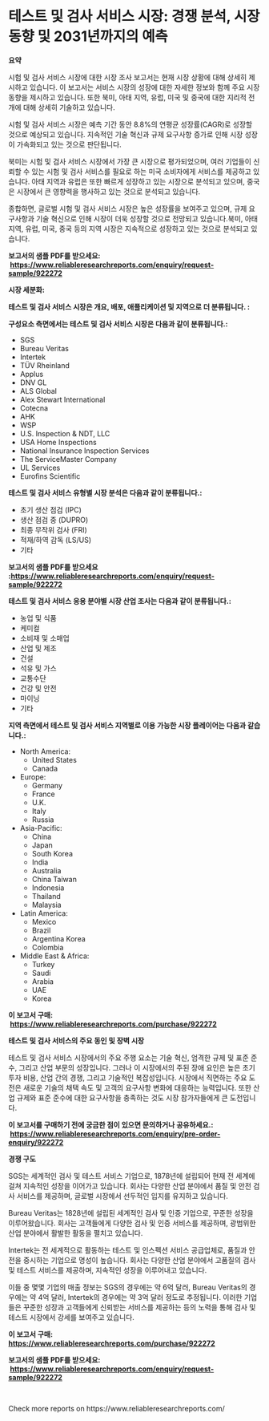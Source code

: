 <p><h1>테스트 및 검사 서비스 시장: 경쟁 분석, 시장 동향 및 2031년까지의 예측</h1></p><p><strong>요약</strong></p>
<p><p>시험 및 검사 서비스 시장에 대한 시장 조사 보고서는 현재 시장 상황에 대해 상세히 제시하고 있습니다. 이 보고서는 서비스 시장의 성장에 대한 자세한 정보와 함께 주요 시장 동향을 제시하고 있습니다. 또한 북미, 아태 지역, 유럽, 미국 및 중국에 대한 지리적 전개에 대해 상세히 기술하고 있습니다.</p><p>시험 및 검사 서비스 시장은 예측 기간 동안 8.8%의 연평균 성장률(CAGR)로 성장할 것으로 예상되고 있습니다. 지속적인 기술 혁신과 규제 요구사항 증가로 인해 시장 성장이 가속화되고 있는 것으로 판단됩니다.</p><p>북미는 시험 및 검사 서비스 시장에서 가장 큰 시장으로 평가되었으며, 여러 기업들이 신뢰할 수 있는 시험 및 검사 서비스를 필요로 하는 미국 소비자에게 서비스를 제공하고 있습니다. 아태 지역과 유럽은 또한 빠르게 성장하고 있는 시장으로 분석되고 있으며, 중국은 시장에서 큰 영향력을 행사하고 있는 것으로 분석되고 있습니다.</p><p>종합하면, 글로벌 시험 및 검사 서비스 시장은 높은 성장률을 보여주고 있으며, 규제 요구사항과 기술 혁신으로 인해 시장이 더욱 성장할 것으로 전망되고 있습니다.북미, 아태 지역, 유럽, 미국, 중국 등의 지역 시장은 지속적으로 성장하고 있는 것으로 분석되고 있습니다.</p></p>
<p><strong>보고서의 샘플 PDF를 받으세요: &nbsp;<a href="https://www.reliableresearchreports.com/enquiry/request-sample/922272">https://www.reliableresearchreports.com/enquiry/request-sample/922272</a></strong></p>
<p><strong>시장 세분화:</strong></p>
<p><strong> 테스트 및 검사 서비스 시장은 개요, 배포, 애플리케이션 및 지역으로 더 분류됩니다. :</strong></p>
<p><strong>구성요소 측면에서는 테스트 및 검사 서비스 시장은 다음과 같이 분류됩니다.:</strong></p>
<p><ul><li>SGS</li><li>Bureau Veritas</li><li>Intertek</li><li>TÜV Rheinland</li><li>Applus</li><li>DNV GL</li><li>ALS Global</li><li>Alex Stewart International</li><li>Cotecna</li><li>AHK</li><li>WSP</li><li>U.S. Inspection & NDT, LLC</li><li>USA Home Inspections</li><li>National Insurance Inspection Services</li><li>The ServiceMaster Company</li><li>UL Services</li><li>Eurofins Scientific</li></ul></p>
<p><strong> 테스트 및 검사 서비스 유형별 시장 분석은 다음과 같이 분류됩니다.:</strong></p>
<p><ul><li>초기 생산 점검 (IPC)</li><li>생산 점검 중 (DUPRO)</li><li>최종 무작위 검사 (FRI)</li><li>적재/하역 감독 (LS/US)</li><li>기타</li></ul></p>
<p><strong>보고서의 샘플 PDF를 받으세요 :<a href="https://www.reliableresearchreports.com/enquiry/request-sample/922272">https://www.reliableresearchreports.com/enquiry/request-sample/922272</a></strong></p>
<p><strong> 테스트 및 검사 서비스 응용 분야별 시장 산업 조사는 다음과 같이 분류됩니다.:</strong></p>
<p><ul><li>농업 및 식품</li><li>케미컬</li><li>소비재 및 소매업</li><li>산업 및 제조</li><li>건설</li><li>석유 및 가스</li><li>교통수단</li><li>건강 및 안전</li><li>마이닝</li><li>기타</li></ul></p>
<p><strong>지역 측면에서 테스트 및 검사 서비스 지역별로 이용 가능한 시장 플레이어는 다음과 같습니다.:</strong></p>
<p><ul>
    <li>
        North America:
        <ul>
            <li>United States</li>
            <li>Canada</li>
        </ul>
    </li>
    <li>
        Europe:
        <ul>
            <li>Germany</li>
            <li>France</li>
            <li>U.K.</li>
            <li>Italy</li>
            <li>Russia</li>
        </ul>
    </li>
    <li>
        Asia-Pacific:
        <ul>
            <li>China</li>
            <li>Japan</li>
            <li>South Korea</li>
            <li>India</li>
            <li>Australia</li>
            <li>China Taiwan</li>
            <li>Indonesia</li>
            <li>Thailand</li>
            <li>Malaysia</li>
        </ul>
    </li>
    <li>
        Latin America:
        <ul>
            <li>Mexico</li>
            <li>Brazil</li>
            <li>Argentina Korea</li>
            <li>Colombia</li>
        </ul>
    </li>
    <li>
        Middle East & Africa:
        <ul>
            <li>Turkey</li>
            <li>Saudi</li>
            <li>Arabia</li>
            <li>UAE</li>
            <li>Korea</li>
        </ul>
    </li>
    </ul></p>
<p><strong>이 보고서 구매: &nbsp;<a href="https://www.reliableresearchreports.com/purchase/922272">https://www.reliableresearchreports.com/purchase/922272</a></strong></p>
<p><strong>테스트 및 검사 서비스의 주요 동인 및 장벽 시장</strong></p>
<p><p>테스트 및 검사 서비스 시장에서의 주요 주행 요소는 기술 혁신, 엄격한 규제 및 표준 준수, 그리고 산업 부문의 성장입니다. 그러나 이 시장에서의 주된 장애 요인은 높은 초기 투자 비용, 산업 간의 경쟁, 그리고 기술적인 복잡성입니다. 시장에서 직면하는 주요 도전은 새로운 기술의 채택 속도 및 고객의 요구사항 변화에 대응하는 능력입니다. 또한 산업 규제와 표준 준수에 대한 요구사항을 충족하는 것도 시장 참가자들에게 큰 도전입니다.</p></p>
<p><strong>이 보고서를 구매하기 전에 궁금한 점이 있으면 문의하거나 공유하세요.: &nbsp;<a href="https://www.reliableresearchreports.com/enquiry/pre-order-enquiry/922272">https://www.reliableresearchreports.com/enquiry/pre-order-enquiry/922272</a></strong></p>
<p><strong>경쟁 구도</strong></p>
<p><p>SGS는 세계적인 검사 및 테스트 서비스 기업으로, 1878년에 설립되어 현재 전 세계에 걸쳐 지속적인 성장을 이어가고 있습니다. 회사는 다양한 산업 분야에서 품질 및 안전 검사 서비스를 제공하며, 글로벌 시장에서 선두적인 입지를 유지하고 있습니다.</p><p>Bureau Veritas는 1828년에 설립된 세계적인 검사 및 인증 기업으로, 꾸준한 성장을 이루어왔습니다. 회사는 고객들에게 다양한 검사 및 인증 서비스를 제공하며, 광범위한 산업 분야에서 활발한 활동을 펼치고 있습니다.</p><p>Intertek는 전 세계적으로 활동하는 테스트 및 인스펙션 서비스 공급업체로, 품질과 안전을 중시하는 기업으로 명성이 높습니다. 회사는 다양한 산업 분야에서 고품질의 검사 및 테스트 서비스를 제공하며, 지속적인 성장을 이루어내고 있습니다.</p><p>이들 중 몇몇 기업의 매출 정보는 SGS의 경우에는 약 6억 달러, Bureau Veritas의 경우에는 약 4억 달러, Intertek의 경우에는 약 3억 달러 정도로 추정됩니다. 이러한 기업들은 꾸준한 성장과 고객들에게 신뢰받는 서비스를 제공하는 등의 노력을 통해 검사 및 테스트 시장에서 강세를 보여주고 있습니다.</p></p>
<p><strong>이 보고서 구매: &nbsp; <a href="https://www.reliableresearchreports.com/purchase/922272">https://www.reliableresearchreports.com/purchase/922272</a></strong></p>
<p><strong>보고서의 샘플 PDF를 받으세요: &nbsp;<a href="https://www.reliableresearchreports.com/enquiry/request-sample/922272">https://www.reliableresearchreports.com/enquiry/request-sample/922272</a></strong><strong></strong></p>
<p>&nbsp;</p>
<p>Check more reports on https://www.reliableresearchreports.com/</p>